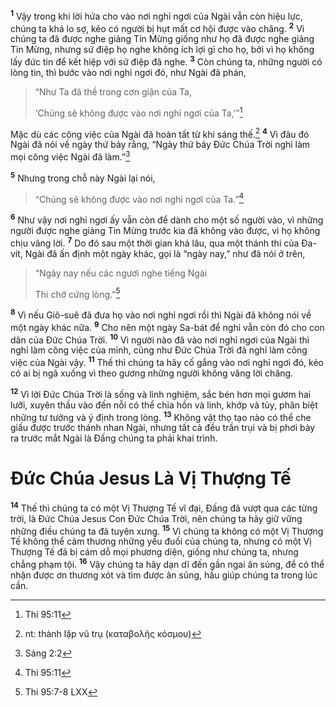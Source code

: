 <sup><b>1</b></sup> Vậy trong khi lời hứa cho vào nơi nghỉ ngơi của Ngài vẫn còn hiệu lực, chúng ta khá lo sợ, kẻo có người bị hụt mất cơ hội được vào chăng. <sup><b>2</b></sup> Vì chúng ta đã được nghe giảng Tin Mừng giống như họ đã được nghe giảng Tin Mừng, nhưng sứ điệp họ nghe không ích lợi gì cho họ, bởi vì họ không lấy đức tin để kết hiệp với sứ điệp đã nghe. <sup><b>3</b></sup> Còn chúng ta, những người có lòng tin, thì bước vào nơi nghỉ ngơi đó, như Ngài đã phán,

> “Như Ta đã thề trong cơn giận của Ta,
>
> ‘Chúng sẽ không được vào nơi nghỉ ngơi của Ta,’”[^1-8a146a67-2206-4fc6-a19e-142f01449ee6]

Mặc dù các công việc của Ngài đã hoàn tất từ khi sáng thế.[^2-8a146a67-2206-4fc6-a19e-142f01449ee6] <sup><b>4</b></sup> Vì đâu đó Ngài đã nói về ngày thứ bảy rằng, “Ngày thứ bảy Đức Chúa Trời nghỉ làm mọi công việc Ngài đã làm.”[^3-8a146a67-2206-4fc6-a19e-142f01449ee6]

<sup><b>5</b></sup> Nhưng trong chỗ này Ngài lại nói,

> “Chúng sẽ không được vào nơi nghỉ ngơi của Ta.”[^4-8a146a67-2206-4fc6-a19e-142f01449ee6]

<sup><b>6</b></sup> Như vậy nơi nghỉ ngơi ấy vẫn còn để dành cho một số người vào, vì những người được nghe giảng Tin Mừng trước kia đã không vào được, vì họ không chịu vâng lời. <sup><b>7</b></sup> Do đó sau một thời gian khá lâu, qua một thánh thi của Đa-vít, Ngài đã ấn định một ngày khác, gọi là “ngày nay,” như đã nói ở trên,

> “Ngày nay nếu các ngươi nghe tiếng Ngài
>
> Thì chớ cứng lòng.”[^5-8a146a67-2206-4fc6-a19e-142f01449ee6]

<sup><b>8</b></sup> Vì nếu Giô-suê đã đưa họ vào nơi nghỉ ngơi rồi thì Ngài đã không nói về một ngày khác nữa. <sup><b>9</b></sup> Cho nên một ngày Sa-bát để nghỉ vẫn còn đó cho con dân của Đức Chúa Trời. <sup><b>10</b></sup> Vì người nào đã vào nơi nghỉ ngơi của Ngài thì nghỉ làm công việc của mình, cũng như Đức Chúa Trời đã nghỉ làm công việc của Ngài vậy. <sup><b>11</b></sup> Thế thì chúng ta hãy cố gắng vào nơi nghỉ ngơi đó, kẻo có ai bị ngã xuống vì theo gương những người không vâng lời chăng.

<sup><b>12</b></sup> Vì lời Đức Chúa Trời là sống và linh nghiệm, sắc bén hơn mọi gươm hai lưỡi, xuyên thấu vào đến nỗi có thể chia hồn và linh, khớp và tủy, phân biệt những tư tưởng và ý định trong lòng. <sup><b>13</b></sup> Không vật thọ tạo nào có thể che giấu được trước thánh nhan Ngài, nhưng tất cả đều trần trụi và bị phơi bày ra trước mắt Ngài là Đấng chúng ta phải khai trình.

# Đức Chúa Jesus Là Vị Thượng Tế

<sup><b>14</b></sup> Thế thì chúng ta có một Vị Thượng Tế vĩ đại, Đấng đã vượt qua các từng trời, là Đức Chúa Jesus Con Đức Chúa Trời, nên chúng ta hãy giữ vững những điều chúng ta đã tuyên xưng. <sup><b>15</b></sup> Vì chúng ta không có một Vị Thượng Tế không thể cảm thương những yếu đuối của chúng ta, nhưng có một Vị Thượng Tế đã bị cám dỗ mọi phương diện, giống như chúng ta, nhưng chẳng phạm tội. <sup><b>16</b></sup> Vậy chúng ta hãy dạn dĩ đến gần ngai ân sủng, để có thể nhận được ơn thương xót và tìm được ân sủng, hầu giúp chúng ta trong lúc cần.

[^1-8a146a67-2206-4fc6-a19e-142f01449ee6]: Thi 95:11

[^2-8a146a67-2206-4fc6-a19e-142f01449ee6]: nt: thành lập vũ trụ (καταβολῆς κόσμου)

[^3-8a146a67-2206-4fc6-a19e-142f01449ee6]: Sáng 2:2

[^4-8a146a67-2206-4fc6-a19e-142f01449ee6]: Thi 95:11

[^5-8a146a67-2206-4fc6-a19e-142f01449ee6]: Thi 95:7-8 LXX
